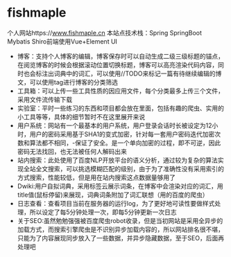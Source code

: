 # fishmaple
个人网站https://www.fishmaple.cn
本站点技术栈：Spring SpringBoot Mybatis Shiro前端使用Vue+Element UI

- 博客：支持个人博客的编辑，博客保存时可以自动生成二级三级标题的锚点，在阅览博客的时候会根据滚动位置切换标题，博客可以高亮渲染代码内容，同时也会标注出词典中的词汇，可以使用//TODO来标记一篇有待继续编辑的博文，可以使用tag进行博客的分类筛选
- 工具箱：可以上传一些工具性质的因应用文件，每个分类最多上传三个文件，采用文件流传输下载
- 实验室：平时一些练习的东西和项目都会放在里面，包括有趣的爬虫、实用的小工具等等，具体的细节暂时不在这里展开来说
- 用户系统：网站有一个最基本的用户系统，用户登录会话时长被设定为12小时，用户的密码采用基于SHA1的变式加密，针对每一套用户密码迭代加密次数和算法都不相同，-保证了安全。是一个单向加密的过程，即不可逆，因此密码无法找回，也无法被任何人解码出来
- 站内搜索：此处使用了百度NLP开放平台的语义分析，通过较为复杂的算法实现全站全文搜索，可以挑选模糊匹配的级别，由于为了准确性没有采用索引的方式搜索，性能较低，但是用在站内搜索这点数据量够用了
- Dwiki:用户自拟词典，采用标签云展示词条，在博客中会渲染对应的词汇，用title值(鼠标停留)来展现，词典词条附加了词汇联想（用的百度的爬虫）
- 日志查看：查看项目当前在服务器的运行log，为了更好地可读性要做样式处理，所以设定了每5分钟处理一次，即每5分钟更新一次日志
- 关于SEO:虽然勉勉强强被百度爬虫robot收录，但是当初网站是采用全异步的加载方式，而搜索引擎爬虫是不识别异步加载内容的，所以网站排名很不堪，只能为了内容展现同步放入了一些数据，并异步隐藏数据，至于SEO，后面再处理吧

